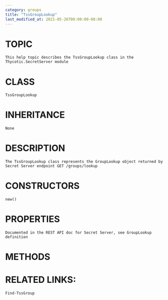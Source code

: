 ```yaml
---
category: groups
title: "TssGroupLookup"
last_modified_at: 2021-05-26T00:00:00-00:00
---
```


# TOPIC
    This help topic describes the TssGroupLookup class in the Thycotic.SecretServer module

# CLASS
    TssGroupLookup

# INHERITANCE
    None

# DESCRIPTION
    The TssGroupLookup class represents the GroupLookup object returned by Secret Server endpoint GET /groups/lookup

# CONSTRUCTORS
    new()

# PROPERTIES
    Documented in the REST API doc for Secret Server, see GroupLookup definition

# METHODS

# RELATED LINKS:
    Find-TssGroup
